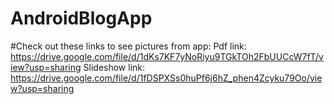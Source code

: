# AndroidBlogApp
#Check out these links to see pictures from app:
Pdf link: 
https://drive.google.com/file/d/1dKs7KF7yNoRiyu9TGkTOh2FbUUCcW7fT/view?usp=sharing
Slideshow link:
https://drive.google.com/file/d/1fDSPXSs0huPf6j6hZ_phen4Zcyku79Oo/view?usp=sharing
